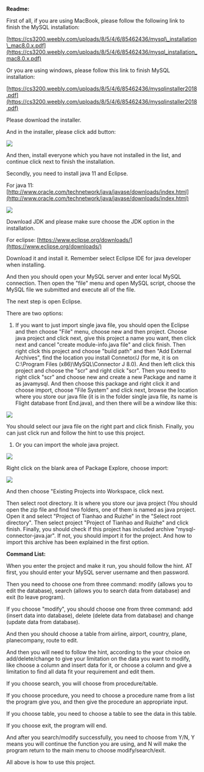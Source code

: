 **Readme:**

First of all, if you are using MacBook, please follow the following link to finish the MySQL installation:

[https://cs3200.weebly.com/uploads/8/5/4/6/85462436/mysql\_installation\_mac8.0.x.pdf](https://cs3200.weebly.com/uploads/8/5/4/6/85462436/mysql_installation_mac8.0.x.pdf)

Or you are using windows, please follow this link to finish MySQL installation:

[https://cs3200.weebly.com/uploads/8/5/4/6/85462436/mysqlinstaller2018.pdf](https://cs3200.weebly.com/uploads/8/5/4/6/85462436/mysqlinstaller2018.pdf)

Please download the installer.

And in the installer, please click add button:

![](RackMultipart20210117-4-xkf4im_html_cc008e7880403ef3.png)

And then, install everyone which you have not installed in the list, and continue click next to finish the installation.

Secondly, you need to install java 11 and Eclipse.

For java 11: [http://www.oracle.com/technetwork/java/javase/downloads/index.html](http://www.oracle.com/technetwork/java/javase/downloads/index.html)

![](RackMultipart20210117-4-xkf4im_html_be5f1ae2a2515e8e.png)

Download JDK and please make sure choose the JDK option in the installation.

For eclipse: [https://www.eclipse.org/downloads/](https://www.eclipse.org/downloads/)

Download it and install it. Remember select Eclipse IDE for java developer when installing.

And then you should open your MySQL server and enter local MySQL connection. Then open the &quot;file&quot; menu and open MySQL script, choose the MySQL file we submitted and execute all of the file.

The next step is open Eclipse.

There are two options:

1. If you want to just import single java file, you should open the Eclipse and then choose &quot;File&quot; menu, choose new and then project. Choose java project and click next, give this project a name you want, then click next and cancel &quot;create module-info.java file&quot; and click finish. Then right click this project and choose &quot;build path&quot; and then &quot;Add External Archives&quot;, find the location you install Connetor/J (for me, it is on C:\Program Files (x86)\MySQL\Connector J 8.0). And then left click this project and choose the &quot;scr&quot; and right click &quot;scr&quot;. Then you need to right click &quot;scr&quot; and choose new and create a new Package and name it as javamysql. And then choose this package and right click it and choose import, choose &quot;File System&quot; and click next, browse the location where you store our java file (it is in the folder single java file, its name is Flight database front End.java), and then there will be a window like this:

![](RackMultipart20210117-4-xkf4im_html_c5c4314ce7652f06.png)

You should select our java file on the right part and click finish. Finally, you can just click run and follow the hint to use this project.

1. Or you can import the whole java project.

![](RackMultipart20210117-4-xkf4im_html_1f71c9d09d7125f6.png)

Right click on the blank area of Package Explore, choose import:

![](RackMultipart20210117-4-xkf4im_html_d7f727bf6d01dab9.png)

And then choose &quot;Existing Projects into Workspace, click next.

Then select root directory. It is where you store our java project (You should open the zip file and find two folders, one of them is named as java project. Open it and select &quot;Project of Tianhao and Ruizhe&quot; in the &quot;Select root directory&quot;. Then select project &quot;Project of Tianhao and Ruizhe&quot; and click finish. Finally, you should check if this project has included archive &quot;mysql-connector-java.jar&quot;. If not, you should import it for the project. And how to import this archive has been explained in the first option.

**Command List:**

When you enter the project and make it run, you should follow the hint. AT first, you should enter your MySQL server username and then password.

Then you need to choose one from three command: modify (allows you to edit the database), search (allows you to search data from database) and exit (to leave program).

If you choose &quot;modify&quot;, you should choose one from three command: add (insert data into database), delete (delete data from database) and change (update data from database).

And then you should choose a table from airline, airport, country, plane, planecompany, route to edit.

And then you will need to follow the hint, according to the your choice on add/delete/change to give your limitation on the data you want to modify, like choose a column and insert data for it, or choose a column and give a limitation to find all data fit your requirement and edit them.

If you choose search, you will choose from procedure/table.

If you choose procedure, you need to choose a procedure name from a list the program give you, and then give the procedure an appropriate input.

If you choose table, you need to choose a table to see the data in this table.

If you choose exit, the program will end.

And after you search/modify successfully, you need to choose from Y/N, Y means you will continue the function you are using, and N will make the program return to the main menu to choose modify/search/exit.

All above is how to use this project.
